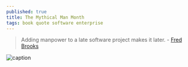 ```yaml
---
published: true
title: The Mythical Man Month
tags: book quote software enterprise
---
```

> Adding manpower to a late software project makes it later. - [Fred Brooks](https://en.wikipedia.org/wiki/The_Mythical_Man-Month)

![caption](https://upload.wikimedia.org/wikipedia/en/f/fd/Mythical_man-month_%28book_cover%29.jpg)
